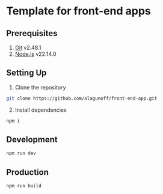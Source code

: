 # Template for front-end apps

## Prerequisites

1. [Git](https://git-scm.com) v2.48.1
2. [Node.js](https://nodejs.org/en) v22.14.0

## Setting Up

1. Clone the repository

```bash
git clone https://github.com/alagunoff/front-end-app.git
```

2. Install dependencies

```bash
npm i
```

## Development

```bash
npm run dev
```

## Production

```bash
npm run build
```
